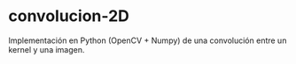 # convolucion-2D
Implementación en Python (OpenCV + Numpy) de una convolución entre un kernel y una imagen. 
